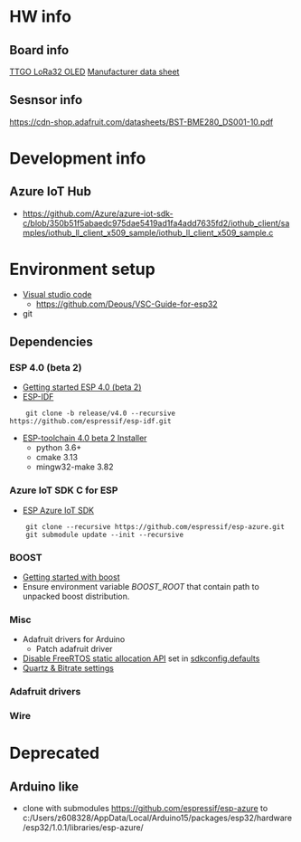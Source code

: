 # HW info

## Board info
[TTGO LoRa32 OLED](https://hackaday.io/project/27791-esp32-lora-oled-module)
[Manufacturer data sheet](http://www.lilygo.cn/prod_view.aspx?TypeId=50032&Id=1152)

## Sesnsor info
https://cdn-shop.adafruit.com/datasheets/BST-BME280_DS001-10.pdf

# Development info

## Azure IoT Hub
- https://github.com/Azure/azure-iot-sdk-c/blob/350b51f5abaedc975dae5419ad1fa4add7635fd2/iothub_client/samples/iothub_ll_client_x509_sample/iothub_ll_client_x509_sample.c

# Environment setup
- [Visual studio code](https://code.visualstudio.com/)
  - https://github.com/Deous/VSC-Guide-for-esp32
- git

## Dependencies


### ESP 4.0 (beta 2)
- [Getting started ESP 4.0 (beta 2)](https://docs.espressif.com/projects/esp-idf/en/v4.0-beta2/get-started/index.html)
- [ESP-IDF](https://github.com/espressif/esp-idf)
```
    git clone -b release/v4.0 --recursive https://github.com/espressif/esp-idf.git
```
- [ESP-toolchain 4.0 beta 2 Installer](https://docs.espressif.com/projects/esp-idf/en/v4.0-beta2/get-started/windows-setup.html)
  - python 3.6+
  - cmake 3.13
  - mingw32-make 3.82

### Azure IoT SDK C for ESP
- [ESP Azure IoT SDK](https://github.com/espressif/esp-azure)
```
    git clone --recursive https://github.com/espressif/esp-azure.git
    git submodule update --init --recursive
```
### BOOST
- [Getting started with boost](https://www.boost.org/doc/libs/1_71_0/more/getting_started/windows.html)
- Ensure environment variable *BOOST_ROOT* that contain path to unpacked boost distribution.

### Misc

- Adafruit drivers for Arduino
  - Patch adafruit driver
- [Disable FreeRTOS static allocation API](https://esp32.com/viewtopic.php?t=3504) set in [sdkconfig.defaults](sdkconfig.defaults)
- [Quartz & Bitrate settings](https://docs.espressif.com/projects/esp-idf/en/latest/get-started/index.html#get-started-connect)

### Adafruit drivers

### Wire

# Deprecated

## Arduino like
- clone with submodules https://github.com/espressif/esp-azure to c:/Users/z608328/AppData/Local/Arduino15/packages/esp32/hardware/esp32/1.0.1/libraries/esp-azure/